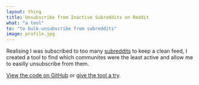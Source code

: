 ```yaml
---
layout: thing
title: Unsubscribe from Inactive Subreddits on Reddit
what: "a tool"
to: "to bulk-unsubscribe from subreddits"
image: profile.jpg
---
```


Realising I was subscribed to too many [subreddits](https://en.wikipedia.org/wiki/Reddit#Subreddits) to keep a clean feed, I created a tool to find which communites were the least active and allow me to easilly unsubscribe from them.

[View the code on GitHub](https://github.com/itsmeimtom/redditunsubinactive) or [give the tool a try](https://github-pages.thomasr.me/redditunsubinactive/).